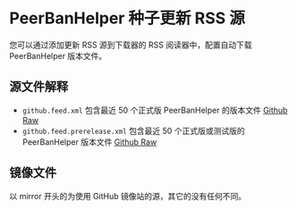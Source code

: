 # PeerBanHelper 种子更新 RSS 源

您可以通过添加更新 RSS 源到下载器的 RSS 阅读器中，配置自动下载 PeerBanHelper 版本文件。

## 源文件解释

* `github.feed.xml` 包含最近 50 个正式版 PeerBanHelper 的版本文件 [Github Raw](https://raw.githubusercontent.com/PBH-BTN/peerbanhelper-torrent-updates/refs/heads/master/feeds/github.feed.xml)
* `github.feed.prerelease.xml` 包含最近 50 个正式版或测试版的 PeerBanHelper 版本文件 [Github Raw](https://raw.githubusercontent.com/PBH-BTN/peerbanhelper-torrent-updates/refs/heads/master/feeds/github.feed.prerelease.xml)

## 镜像文件

以 mirror 开头的为使用 GitHub 镜像站的源，其它的没有任何不同。
